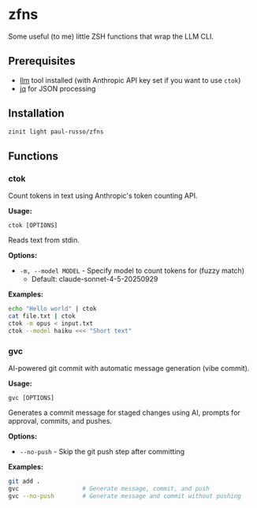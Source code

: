 # zfns

Some useful (to me) little ZSH functions that wrap the LLM CLI.

## Prerequisites
- [llm](https://github.com/simonw/llm) tool installed (with Anthropic API key set if you want to use `ctok`)
- [jq](https://github.com/jqlang/jq) for JSON processing

## Installation

```zsh
zinit light paul-russo/zfns
```

## Functions

### ctok

Count tokens in text using Anthropic's token counting API.

**Usage:**
```
ctok [OPTIONS]
```

Reads text from stdin.

**Options:**
- `-m, --model MODEL` - Specify model to count tokens for (fuzzy match)
  - Default: claude-sonnet-4-5-20250929

**Examples:**
```zsh
echo "Hello world" | ctok
cat file.txt | ctok
ctok -m opus < input.txt
ctok --model haiku <<< "Short text"
```

### gvc

AI-powered git commit with automatic message generation (vibe commit).

**Usage:**
```
gvc [OPTIONS]
```

Generates a commit message for staged changes using AI, prompts for approval, commits, and pushes.

**Options:**
- `--no-push` - Skip the git push step after committing

**Examples:**
```zsh
git add .
gvc                  # Generate message, commit, and push
gvc --no-push        # Generate message and commit without pushing
```

